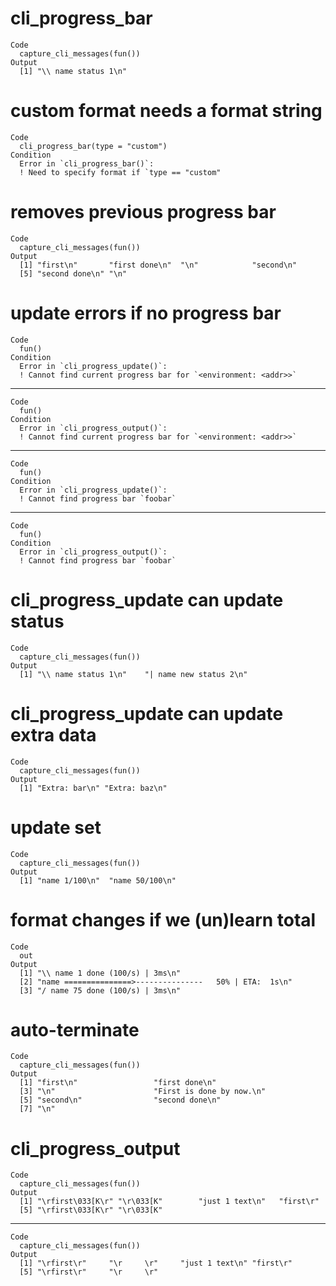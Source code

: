 # cli_progress_bar

    Code
      capture_cli_messages(fun())
    Output
      [1] "\\ name status 1\n"

# custom format needs a format string

    Code
      cli_progress_bar(type = "custom")
    Condition
      Error in `cli_progress_bar()`:
      ! Need to specify format if `type == "custom"

# removes previous progress bar

    Code
      capture_cli_messages(fun())
    Output
      [1] "first\n"       "first done\n"  "\n"            "second\n"     
      [5] "second done\n" "\n"           

# update errors if no progress bar

    Code
      fun()
    Condition
      Error in `cli_progress_update()`:
      ! Cannot find current progress bar for `<environment: <addr>>`

---

    Code
      fun()
    Condition
      Error in `cli_progress_output()`:
      ! Cannot find current progress bar for `<environment: <addr>>`

---

    Code
      fun()
    Condition
      Error in `cli_progress_update()`:
      ! Cannot find progress bar `foobar`

---

    Code
      fun()
    Condition
      Error in `cli_progress_output()`:
      ! Cannot find progress bar `foobar`

# cli_progress_update can update status

    Code
      capture_cli_messages(fun())
    Output
      [1] "\\ name status 1\n"    "| name new status 2\n"

# cli_progress_update can update extra data

    Code
      capture_cli_messages(fun())
    Output
      [1] "Extra: bar\n" "Extra: baz\n"

# update set

    Code
      capture_cli_messages(fun())
    Output
      [1] "name 1/100\n"  "name 50/100\n"

# format changes if we (un)learn total

    Code
      out
    Output
      [1] "\\ name 1 done (100/s) | 3ms\n"                         
      [2] "name ===============>---------------   50% | ETA:  1s\n"
      [3] "/ name 75 done (100/s) | 3ms\n"                         

# auto-terminate

    Code
      capture_cli_messages(fun())
    Output
      [1] "first\n"                 "first done\n"           
      [3] "\n"                      "First is done by now.\n"
      [5] "second\n"                "second done\n"          
      [7] "\n"                     

# cli_progress_output

    Code
      capture_cli_messages(fun())
    Output
      [1] "\rfirst\033[K\r" "\r\033[K"        "just 1 text\n"   "first\r"        
      [5] "\rfirst\033[K\r" "\r\033[K"       

---

    Code
      capture_cli_messages(fun())
    Output
      [1] "\rfirst\r"     "\r     \r"     "just 1 text\n" "first\r"      
      [5] "\rfirst\r"     "\r     \r"    

